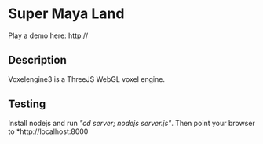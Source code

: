 # Super Maya Land
Play a demo here: http://

## Description
Voxelengine3 is a ThreeJS WebGL voxel engine.

## Testing

Install nodejs and run *"cd server; nodejs server.js"*. Then point your browser to *http://localhost:8000

